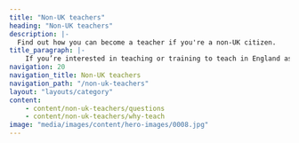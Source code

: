 ```yaml
---
title: "Non-UK teachers"
heading: "Non-UK teachers"
description: |-
  Find out how you can become a teacher if you're a non-UK citizen.
title_paragraph: |-
    If you’re interested in teaching or training to teach in England as an international citizen, we can help you understand your next steps.
navigation: 20
navigation_title: Non-UK teachers
navigation_path: "/non-uk-teachers"
layout: "layouts/category"
content:
    - content/non-uk-teachers/questions
    - content/non-uk-teachers/why-teach
image: "media/images/content/hero-images/0008.jpg"
---
```



